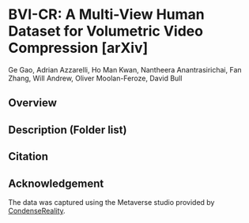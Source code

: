 # BVI-CR: A Multi-View Human Dataset for Volumetric Video Compression [arXiv]
Ge Gao, Adrian Azzarelli, Ho Man Kwan, Nantheera Anantrasirichai, Fan Zhang, Will Andrew, Oliver Moolan-Feroze, David Bull

## Overview

## Description (Folder list)

## Citation

## Acknowledgement
The data was captured using the Metaverse studio provided by [CondenseReality](https://condense.live/).
